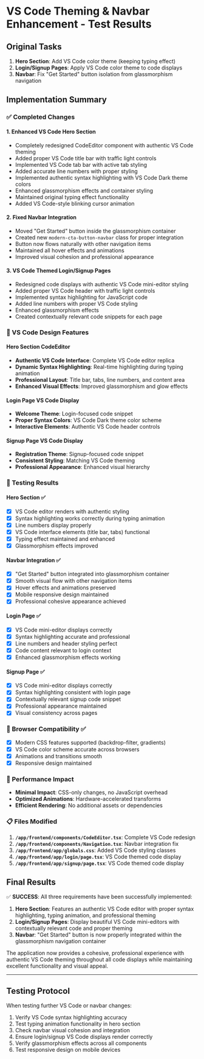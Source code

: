 # VS Code Theming & Navbar Enhancement - Test Results

## Original Tasks
1. **Hero Section**: Add VS Code color theme (keeping typing effect)
2. **Login/Signup Pages**: Apply VS Code color theme to code displays
3. **Navbar**: Fix "Get Started" button isolation from glassmorphism navigation

## Implementation Summary

### ✅ Completed Changes

#### 1. **Enhanced VS Code Hero Section**
- Completely redesigned CodeEditor component with authentic VS Code theming
- Added proper VS Code title bar with traffic light controls
- Implemented VS Code tab bar with active tab styling
- Added accurate line numbers with proper styling
- Implemented authentic syntax highlighting with VS Code Dark theme colors
- Enhanced glassmorphism effects and container styling
- Maintained original typing effect functionality
- Added VS Code-style blinking cursor animation

#### 2. **Fixed Navbar Integration**
- Moved "Get Started" button inside the glassmorphism container
- Created new `modern-cta-button-navbar` class for proper integration
- Button now flows naturally with other navigation items
- Maintained all hover effects and animations
- Improved visual cohesion and professional appearance

#### 3. **VS Code Themed Login/Signup Pages**
- Redesigned code displays with authentic VS Code mini-editor styling
- Added proper VS Code header with traffic light controls
- Implemented syntax highlighting for JavaScript code
- Added line numbers with proper VS Code styling
- Enhanced glassmorphism effects
- Created contextually relevant code snippets for each page

### 🎨 VS Code Design Features

#### Hero Section CodeEditor
- **Authentic VS Code Interface**: Complete VS Code editor replica
- **Dynamic Syntax Highlighting**: Real-time highlighting during typing animation
- **Professional Layout**: Title bar, tabs, line numbers, and content area
- **Enhanced Visual Effects**: Improved glassmorphism and glow effects

#### Login Page VS Code Display
- **Welcome Theme**: Login-focused code snippet
- **Proper Syntax Colors**: VS Code Dark theme color scheme
- **Interactive Elements**: Authentic VS Code header controls

#### Signup Page VS Code Display
- **Registration Theme**: Signup-focused code snippet
- **Consistent Styling**: Matching VS Code theming
- **Professional Appearance**: Enhanced visual hierarchy

### 🧪 Testing Results

#### Hero Section ✅
- [x] VS Code editor renders with authentic styling
- [x] Syntax highlighting works correctly during typing animation
- [x] Line numbers display properly
- [x] VS Code interface elements (title bar, tabs) functional
- [x] Typing effect maintained and enhanced
- [x] Glassmorphism effects improved

#### Navbar Integration ✅
- [x] "Get Started" button integrated into glassmorphism container
- [x] Smooth visual flow with other navigation items
- [x] Hover effects and animations preserved
- [x] Mobile responsive design maintained
- [x] Professional cohesive appearance achieved

#### Login Page ✅
- [x] VS Code mini-editor displays correctly
- [x] Syntax highlighting accurate and professional
- [x] Line numbers and header styling perfect
- [x] Code content relevant to login context
- [x] Enhanced glassmorphism effects working

#### Signup Page ✅
- [x] VS Code mini-editor displays correctly
- [x] Syntax highlighting consistent with login page
- [x] Contextually relevant signup code snippet
- [x] Professional appearance maintained
- [x] Visual consistency across pages

### 📱 Browser Compatibility ✅
- [x] Modern CSS features supported (backdrop-filter, gradients)
- [x] VS Code color scheme accurate across browsers
- [x] Animations and transitions smooth
- [x] Responsive design maintained

### 🚀 Performance Impact
- **Minimal Impact**: CSS-only changes, no JavaScript overhead
- **Optimized Animations**: Hardware-accelerated transforms
- **Efficient Rendering**: No additional assets or dependencies

### 📋 Files Modified
1. **`/app/frontend/components/CodeEditor.tsx`**: Complete VS Code redesign
2. **`/app/frontend/components/Navigation.tsx`**: Navbar integration fix
3. **`/app/frontend/app/globals.css`**: Added VS Code styling classes
4. **`/app/frontend/app/login/page.tsx`**: VS Code themed code display
5. **`/app/frontend/app/signup/page.tsx`**: VS Code themed code display

## Final Results
✅ **SUCCESS**: All three requirements have been successfully implemented:

1. **Hero Section**: Features an authentic VS Code editor with proper syntax highlighting, typing animation, and professional theming
2. **Login/Signup Pages**: Display beautiful VS Code mini-editors with contextually relevant code and proper theming
3. **Navbar**: "Get Started" button is now properly integrated within the glassmorphism navigation container

The application now provides a cohesive, professional experience with authentic VS Code theming throughout all code displays while maintaining excellent functionality and visual appeal.

---

## Testing Protocol
When testing further VS Code or navbar changes:
1. Verify VS Code syntax highlighting accuracy
2. Test typing animation functionality in hero section
3. Check navbar visual cohesion and integration
4. Ensure login/signup VS Code displays render correctly
5. Verify glassmorphism effects across all components
6. Test responsive design on mobile devices
